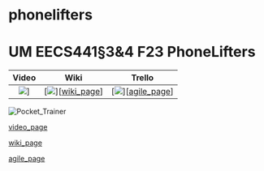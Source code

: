 # phonelifters

# UM EECS441§3&4 F23 PhoneLifters

| Video  |  Wiki |  Trello  |
|:-----:|:-----:|:--------:|
|[<img src="https://eecs441.eecs.umich.edu/img/admin/video.png">](https://youtu.be/t-nSkQf7kH8)]|   [<img src="https://eecs441.eecs.umich.edu/img/admin/wiki.png">][[wiki_page](https://github.com/jsrogan/phonelifters/wiki)]|  [<img src="https://eecs441.eecs.umich.edu/img/admin/trello.png">][[agile_page](https://trello.com/b/5bzTgaHF/eecs-441-phonelifters)]|


![Pocket_Trainer](https://github.com/jsrogan/phonelifters/assets/74211905/5d733394-e3e6-4ee1-987a-4fc8deb46ea3)



[video_page](https://youtu.be/t-nSkQf7kH8)

[wiki_page](https://github.com/jsrogan/phonelifters/wiki)

[agile_page](https://trello.com/b/5bzTgaHF/eecs-441-phonelifters)
